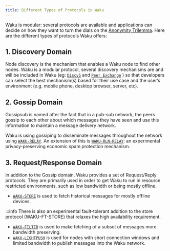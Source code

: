 ```yaml
---
title: Different Types of Protocols in Waku
---
```


Waku is modular: several protocols are available and applications can decide on how they want to turn the dials on the [Anonymity Trilemma](https://freedom.cs.purdue.edu/projects/trilemma.html). Here are the different types of protocols Waku offers:

## 1. Discovery Domain

Node discovery is the mechanism that enables a Waku node to find other nodes. Waku is a modular protocol, several discovery mechanisms are and will be included in Waku (eg: [`Discv5`](https://rfc.vac.dev/spec/33/) and [`Peer Exchange`](https://rfc.vac.dev/spec/34/) ) so that developers can select the best mechanism(s) based for their use case and the user’s environment (e.g. mobile phone, desktop browser, server, etc).

## 2. Gossip Domain

Gossipsub is named after the fact that in a pub-sub network, the peers gossip to each other about which messages they have seen and use this information to maintain a message delivery network.

Waku is using gossiping to disseminate messages throughout the network using [`WAKU-RELAY`](https://rfc.vac.dev/spec/11/).
An extension of this is [`WAKU-RLN-RELAY`](https://rfc.vac.dev/spec/17/): an experimental privacy-preserving economic spam protection mechanism.

## 3. Request/Response Domain

In addition to the Gossip domain, Waku provides a set of Request/Reply protocols. They are primarily used in order to get Waku to run in resource restricted environments, such as low bandwidth or being mostly offline.

- [`WAKU-STORE`](https://rfc.vac.dev/spec/13/) is used to fetch historical messages for mostly offline devices.

:::info There is also an experimental fault-tolerant addition to the store protocol (WAKU-FT-STORE) that relaxes the high availability requirement.

- [`WAKU-FILTER`](https://rfc.vac.dev/spec/12/) is used to make fetching of a subset of messages more bandwidth preserving.
- [`WAKU-LIGHTPUSH`](https://rfc.vac.dev/spec/19/) is used for nodes with short connection windows and limited bandwidth to publish messages into the Waku network.
